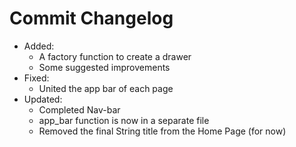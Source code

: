 # Commit Changelog
- Added:
    - A factory function to create a drawer
    - Some suggested improvements 
- Fixed:
    - United the app bar of each page
- Updated:
    - Completed Nav-bar
    - app_bar function is now in a separate file
    - Removed the final String title from the Home Page (for now)